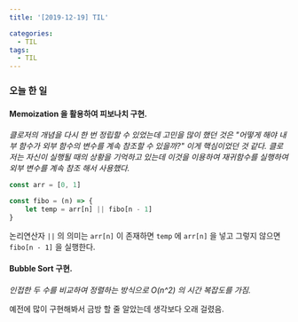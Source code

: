 ```yaml
---
title: '[2019-12-19] TIL'

categories:
  - TIL
tags:
  - TIL
---
```


### 오늘 한 일

#### Memoization 을 활용하여 피보나치 구현.
*클로저의 개념을 다시 한 번 정립할 수 있었는데 고민을
많이 했던 것은 "어떻게 해야 내부 함수가 외부 함수의 변수를 계속 참조할 수 있을까?" 이게 핵심이었던 것 같다. 클로저는 자신이 실행될 때의 상황을 기억하고 있는데 이것을 이용하여 재귀함수를 실행하여 외부 변수를 계속 참조 해서 사용했다.*

```js
const arr = [0, 1]

const fibo = (n) => {
	let temp = arr[n] || fibo[n - 1]
}

```
논리연산자 `||` 의 의미는 `arr[n]` 이 존재하면 `temp` 에 `arr[n]` 을 넣고 그렇지 않으면 `fibo[n - 1]` 을 실행한다.

#### Bubble Sort 구현.
*인접한 두 수를 비교하여 정렬하는 방식으로 O(n^2) 의 시간 복잡도를 가짐.*

예전에 많이 구현해봐서 금방 할 줄 알았는데 생각보다 오래 걸렸음.

